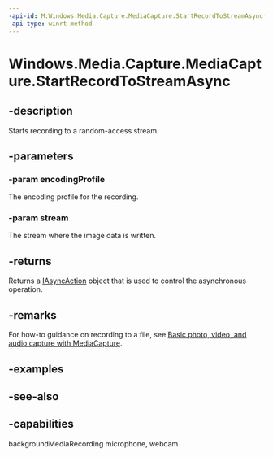 ```yaml
---
-api-id: M:Windows.Media.Capture.MediaCapture.StartRecordToStreamAsync(Windows.Media.MediaProperties.MediaEncodingProfile,Windows.Storage.Streams.IRandomAccessStream)
-api-type: winrt method
---
```


<!-- Method syntax
public Windows.Foundation.IAsyncAction StartRecordToStreamAsync(Windows.Media.MediaProperties.MediaEncodingProfile encodingProfile, Windows.Storage.Streams.IRandomAccessStream stream)
-->

# Windows.Media.Capture.MediaCapture.StartRecordToStreamAsync

## -description
Starts recording to a random-access stream.

## -parameters
### -param encodingProfile
The encoding profile for the recording.

### -param stream
The stream where the image data is written.

## -returns
Returns a [IAsyncAction](../windows.foundation/iasyncaction.md) object that is used to control the asynchronous operation.

## -remarks
For how-to guidance on recording to a file, see [Basic photo, video, and audio capture with MediaCapture](https://msdn.microsoft.com/windows/uwp/audio-video-camera/basic-photo-video-and-audio-capture-with-mediacapture).

## -examples

## -see-also


## -capabilities
backgroundMediaRecording
microphone, webcam
